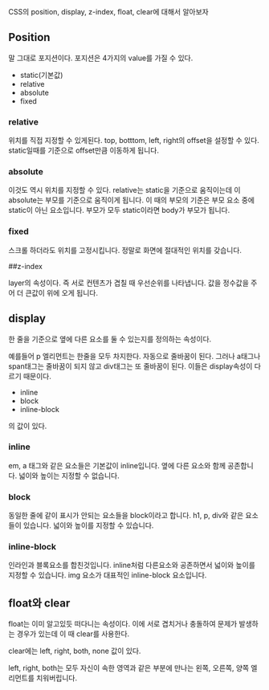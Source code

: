CSS의 position, display, z-index, float, clear에 대해서 알아보자

## Position

말 그대로 포지션이다. 포지션은 4가지의 value를 가질 수 있다.

* static(기본값)
* relative
* absolute
* fixed

### relative

위치를 직접 지정할 수 있게된다. top, botttom, left, right의 offset을 설정할 수 있다. static일때를 기준으로 offset만큼 이동하게 됩니다.

### absolute

이것도 역시 위치를 지정할 수 있다. relative는 static을 기준으로 움직이는데 이 absolute는 부모를 기준으로 움직이게 됩니다. 이 때의 부모의 기준은 부모 요소 중에 static이 아닌 요소입니다. 부모가 모두 static이라면 body가 부모가 됩니다.

### fixed

스크롤 하더라도 위치를 고정시킵니다. 정말로 화면에 절대적인 위치를 갖습니다.

##z-index

layer의 속성이다. 즉 서로 컨텐츠가 겹칠 때 우선순위를 나타냅니다. 값을 정수값을 주어 더 큰값이 위에 오게 됩니다.

## display

한 줄을 기준으로 옆에 다른 요소를 둘 수 있는지를 정의하는 속성이다.

예를들어 p 엘리먼트는 한줄을 모두 차지한다. 자동으로 줄바꿈이 된다. 그러나 a태그나 span태그는 줄바꿈이 되지 않고 div태그는 또 줄바꿈이 된다. 이들은 display속성이 다르기 때문이다.

* inline
* block
* inline-block

의 값이 있다.

### inline

em, a 태그와 같은 요소들은 기본값이 inline입니다. 옆에 다른 요소와 함께 공존합니다.	넓이와 높이는 지정할 수 없습니다.

### block

동일한 줄에 같이 표시가 안되는 요소들을 block이라고 합니다. h1, p, div와 같은 요소들이 있습니다. 넓이와 높이를 지정할 수 있습니다.

### inline-block

인라인과 블록요소를 합친것입니다. inline처럼 다른요소와 공존하면서 넓이와 높이를 지정할 수 있습니다. img 요소가 대표적인 inline-block 요소입니다.

## float와 clear

float는 이미 알고있듯 떠다니는 속성이다. 이에 서로 겹치거나 충돌하여 문제가 발생하는 경우가 있는데 이 때 clear를 사용한다.

clear에는 left, right, both, none 값이 있다.

 left, right, both는 모두 자신이 속한 영역과 같은 부분에 만나는 왼쪽, 오른쪽, 양쪽 엘리먼트를 치워버립니다.